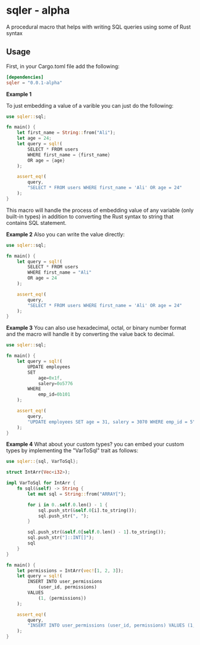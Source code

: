 # sqler - alpha

A procedural macro that helps with writing SQL queries using some of Rust syntax

## Usage

First, in your Cargo.toml file add the following:

```toml
[dependencies]
sqler = "0.0.1-alpha"
```

__Example 1__

To just embedding a value of a varible you can just do the following:

```rust
use sqler::sql;

fn main() {
    let first_name = String::from("Ali");
    let age = 24;
    let query = sql!(
        SELECT * FROM users
        WHERE first_name = {first_name}
        OR age = {age}
    );

    assert_eq!(
        query,
        "SELECT * FROM users WHERE first_name = 'Ali' OR age = 24"
    );
}
```

This macro will handle the process of embedding value of any variable (only built-in types) in addition to converting the Rust syntax to string that contains SQL statement.

__Example 2__
Also you can write the value directly:


```rust
use sqler::sql;

fn main() {
    let query = sql!(
        SELECT * FROM users
        WHERE first_name = "Ali"
        OR age = 24
    );

    assert_eq!(
        query,
        "SELECT * FROM users WHERE first_name = 'Ali' OR age = 24"
    );
}
```

__Example 3__
You can also use hexadecimal, octal, or binary number format and the macro will handle it by converting the value back to decimal.

```rust
use sqler::sql;

fn main() {
    let query = sql!(
        UPDATE employees 
        SET 
            age=0x1f,
            salery=0o5776
        WHERE
            emp_id=0b101
    );

    assert_eq!(
        query,
        "UPDATE employees SET age = 31, salery = 3070 WHERE emp_id = 5"
    );
}
```

__Example 4__
What about your custom types? you can embed your custom types by implementing the "VarToSql" trait as follows:

```rust
use sqler::{sql, VarToSql};

struct IntArr(Vec<i32>);

impl VarToSql for IntArr {
    fn sql(&self) -> String {
        let mut sql = String::from("ARRAY[");

        for i in 0..self.0.len() - 1 {
            sql.push_str(&self.0[i].to_string());
            sql.push_str(", ");
        }

        sql.push_str(&self.0[self.0.len() - 1].to_string());
        sql.push_str("]::INT[]");
        sql
    }
}

fn main() {
    let permissions = IntArr(vec![1, 2, 3]);
    let query = sql!(
        INSERT INTO user_permissions
            (user_id, permissions)
        VALUES
            (1, {permissions})
    );

    assert_eq!(
        query,
        "INSERT INTO user_permissions (user_id, permissions) VALUES (1, ARRAY[1, 2, 3]::INT[])"
    );
}
```